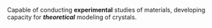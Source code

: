 Capable of conducting **experimental** studies of materials, developing capacity for ***theoretical*** modeling of crystals.
